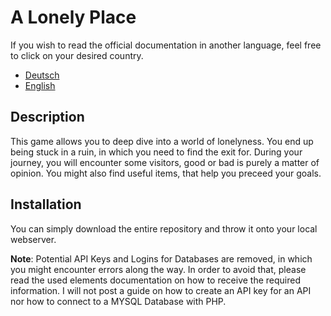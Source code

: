 # A Lonely Place


If you wish to read the official documentation in another language, feel free to click on your desired country.

- [Deutsch](./README_German.md)
- [English](./README.md)

## Description

This game allows you to deep dive into a world of lonelyness. You end up being stuck in a ruin, in which you need to find the exit for.
During your journey, you will encounter some visitors, good or bad is purely a matter of opinion. 
You might also find useful items, that help you preceed your goals.

## Installation

<!--
Write your code documentation or examples here. If your library is documented in
the source code, direct users there. If not, list your API and describe it well
in this section. If your library is passive and has no API, simply omit this
section.
-->
You can simply download the entire repository and throw it onto your local webserver.

**Note**: Potential API Keys and Logins for Databases are removed, in which you might encounter errors along the way.
In order to avoid that, please read the used elements documentation on how to receive the required information.
I will not post a guide on how to create an API key for an API nor how to connect to a MYSQL Database with PHP.


